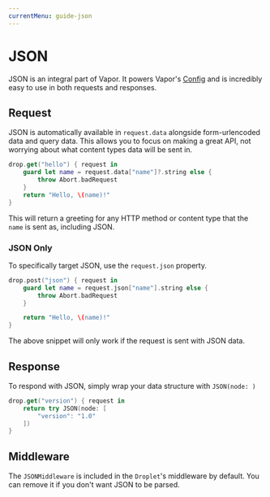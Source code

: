 ```yaml
---
currentMenu: guide-json
---
```


# JSON

JSON is an integral part of Vapor. It powers Vapor's [Config](config.md) and is incredibly easy to use in both requests and responses.

## Request

JSON is automatically available in `request.data` alongside form-urlencoded data and query data. This allows you to focus on making a great API, not worrying about what content types data will be sent in.

```swift
drop.get("hello") { request in
    guard let name = request.data["name"]?.string else {
        throw Abort.badRequest
    }
    return "Hello, \(name)!"
}
```

This will return a greeting for any HTTP method or content type that the `name` is sent as, including JSON.

### JSON Only

To specifically target JSON, use the `request.json` property.

```swift
drop.post("json") { request in
	guard let name = request.json["name"].string else {
		throw Abort.badRequest
	}

	return "Hello, \(name)!"
}
```
The above snippet will only work if the request is sent with JSON data.

## Response

To respond with JSON, simply wrap your data structure with `JSON(node: )`

```swift
drop.get("version") { request in
    return try JSON(node: [
    	"version": "1.0"
    ])
}
```

## Middleware

The `JSONMiddleware` is included in the `Droplet`'s middleware by default. You can remove it if you don't want JSON to be parsed.
